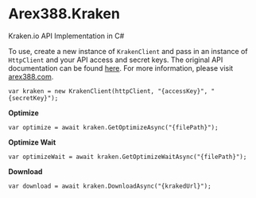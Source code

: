 ﻿# Arex388.Kraken
Kraken.io API Implementation in C#

To use, create a new instance of `KrakenClient` and pass in an instance of `HttpClient` and your API access and secret keys. The original API documentation can be found [here][0]. For more information, please visit [arex388.com][1].

    var kraken = new KrakenClient(httpClient, "{accessKey}", "{secretKey}");

**Optimize**

    var optimize = await kraken.GetOptimizeAsync("{filePath}");

**Optimize Wait**

    var optimizeWait = await kraken.GetOptimizeWaitAsync("{filePath}");

**Download**

    var download = await kraken.DownloadAsync("{krakedUrl}");

[0]:https://kraken.io/docs/getting-started
[1]:https://arex388.com